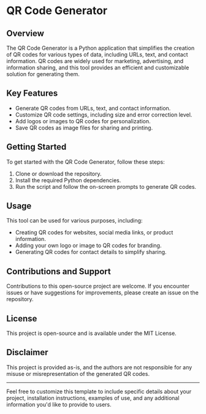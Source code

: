 # QR Code Generator

## Overview

The QR Code Generator is a Python application that simplifies the creation of QR codes for various types of data, including URLs, text, and contact information. QR codes are widely used for marketing, advertising, and information sharing, and this tool provides an efficient and customizable solution for generating them.

## Key Features

- Generate QR codes from URLs, text, and contact information.
- Customize QR code settings, including size and error correction level.
- Add logos or images to QR codes for personalization.
- Save QR codes as image files for sharing and printing.

## Getting Started

To get started with the QR Code Generator, follow these steps:

1. Clone or download the repository.
2. Install the required Python dependencies.
3. Run the script and follow the on-screen prompts to generate QR codes.

## Usage

This tool can be used for various purposes, including:

- Creating QR codes for websites, social media links, or product information.
- Adding your own logo or image to QR codes for branding.
- Generating QR codes for contact details to simplify sharing.

## Contributions and Support

Contributions to this open-source project are welcome. If you encounter issues or have suggestions for improvements, please create an issue on the repository.

## License

This project is open-source and is available under the MIT License.

## Disclaimer

This project is provided as-is, and the authors are not responsible for any misuse or misrepresentation of the generated QR codes.

---

Feel free to customize this template to include specific details about your project, installation instructions, examples of use, and any additional information you'd like to provide to users.
